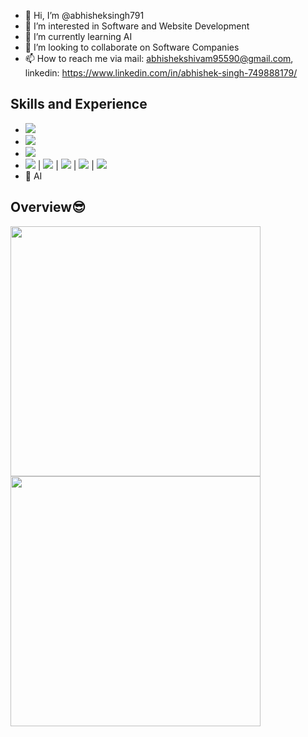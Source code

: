 - 👋 Hi, I’m @abhisheksingh791
- 👀 I’m interested in Software and Website Development 
- 🌱 I’m currently learning AI
- 💞️ I’m looking to collaborate on Software Companies 
- 📫 How to reach me via mail: abhishekshivam95590@gmail.com, linkedin: https://www.linkedin.com/in/abhishek-singh-749888179/  


## Skills and Experience 
* <img src="https://img.shields.io/badge/React-20232A?style=for-the-badge&logo=react&logoColor=61DAFB" />
* <img src="https://img.shields.io/badge/Python-20232A?style=for-the-badge&logo=python&logoColor=366D9C" />
* <img src="https://img.shields.io/badge/Tensorflow-20232A?style=for-the-badge&logo=tensorflow&logoColor=E68A23" />
* <img src="https://img.shields.io/badge/HTML5-E34F26?style=for-the-badge&logo=html5&logoColor=white" />  | <img src="https://img.shields.io/badge/CSS3-1572B6?style=for-the-badge&logo=css3&logoColor=white" />  | <img src="https://img.shields.io/badge/JavaScript-323330?style=for-the-badge&logo=javascript&logoColor=F7DF1E" /> | <img src="https://img.shields.io/badge/MySQL-323330?style=for-the-badge&logo=MySQL&logoColor=white" />  |  <img src="https://img.shields.io/badge/PHP-323330?style=for-the-badge&logo=PHP&logoColor=Blue" />
* 🧠 AI





## Overview😎

<p>
  <a href="#"><img src="https://github-readme-stats.vercel.app/api?username=abhisheksingh791&count_private=true&show_icons=true&theme=dark" width="400"></a> 
  <a href="#"><img src="https://github-readme-streak-stats.herokuapp.com/?user=abhisheksingh791&count_private=true&show_icons=true&theme=dark" width="400"></a>
</p>


<!---
abhisheksingh791/abhisheksingh791 is a ✨ special ✨ repository because its `README.md` (this file) appears on your GitHub profile.
You can click the Preview link to take a look at your changes.
--->
